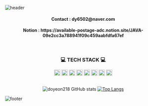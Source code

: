 ![header](https://capsule-render.vercel.app/api?type=waving&color=C7C1FF&height=250&fontSize=80&text=welcome&fontAlignY=35&fontColor=ffffff&desc=doyeon's%20GitHub%20Profile&descSize=30&descAlignY=55)
<div align="center">
  
  <h4>Contact : dy6502@naver.com</h4>
  <h4>Notion : https://available-postage-adc.notion.site/JAVA-09e2cc3a788941f09c459aabfdfa67ef </h4>
  
  </br>
  
 <h3>💻 TECH STACK 💻</h3>
 <img src="https://img.shields.io/badge/Java-007396?style=flat&logo=Java&logoColor=white" style="width:auto; height:20px;" />
<img src="https://img.shields.io/badge/MySQL-4479A1?style=flat&logo=MySQL&logoColor=white" style="width:auto; height:20px;"/>
<img src="https://img.shields.io/badge/Spring-6DB33F?style=flat&logo=Spring&logoColor=white" style="width:auto; height:20px;"/>
<img src="https://img.shields.io/badge/JavaScript-F7DF1E?style=flat&logo=JavaScript&logoColor=white" style="width:auto; height:20px;"/>
<img src="https://img.shields.io/badge/CSS3-1572B6?style=flat&logo=CSS3&logoColor=white"  style="width:auto; height:20px;"/>
<img src="https://img.shields.io/badge/HTML5-E34F26?style=flat&logo=HTML5&logoColor=white" style="width:auto; height:20px;"/>
<img src="https://img.shields.io/badge/github-181717?style=flat&logo=github&logoColor=white"style="width:auto; height:20px;"/>
<img src="https://img.shields.io/badge/git-F05032?style=flat&logo=git&logoColor=white"style="width:auto; height:20px;"/>

<br>
<br>

![doyeon218 GitHub stats](https://github-readme-stats.vercel.app/api?username=doyeon218&show_icons=true&theme=transparent)
[![Top Langs](https://github-readme-stats.vercel.app/api/top-langs/?username=doyeon218&hide_progress=true)](https://github.com/doyeon218/github-readme-stats)


</div>


![footer](https://capsule-render.vercel.app/api?section=footer&type=waving&color=C7C1FF)
  
  
  
  
  
